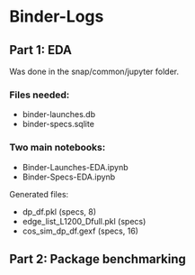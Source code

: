 # Binder-Logs

## Part 1: EDA

Was done in the snap/common/jupyter folder.

### Files needed:
 - binder-launches.db
 - binder-specs.sqlite

### Two main notebooks:
 - Binder-Launches-EDA.ipynb
 - Binder-Specs-EDA.ipynb
 
 
Generated files:
 - dp_df.pkl (specs, 8)
 - edge_list_L1200_Dfull.pkl (specs)
 - cos_sim_dp_df.gexf (specs, 16)


## Part 2: Package benchmarking
